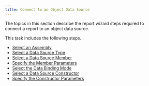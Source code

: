 ```yaml
---
title: Connect to an Object Data Source
---
```

The topics in this section describe the report wizard steps required to connect a report to an object data source.

This task includes the following steps.
* [Select an Assembly](../../../../../../interface-elements-for-desktop/articles/report-designer/report-designer-for-winforms/report-wizard/data-bound-report/connect-to-an-object-data-source/select-an-assembly.md)
* [Select a Data Source Type](../../../../../../interface-elements-for-desktop/articles/report-designer/report-designer-for-winforms/report-wizard/data-bound-report/connect-to-an-object-data-source/select-a-data-source-type.md)
* [Select a Data Source Member](../../../../../../interface-elements-for-desktop/articles/report-designer/report-designer-for-winforms/report-wizard/data-bound-report/connect-to-an-object-data-source/select-a-data-source-member.md)
* [Specify the Member Parameters](../../../../../../interface-elements-for-desktop/articles/report-designer/report-designer-for-winforms/report-wizard/data-bound-report/connect-to-an-object-data-source/specify-the-member-parameters.md)
* [Select the Data Binding Mode](../../../../../../interface-elements-for-desktop/articles/report-designer/report-designer-for-winforms/report-wizard/data-bound-report/connect-to-an-object-data-source/select-the-data-binding-mode.md)
* [Select a Data Source Constructor](../../../../../../interface-elements-for-desktop/articles/report-designer/report-designer-for-winforms/report-wizard/data-bound-report/connect-to-an-object-data-source/select-a-data-source-constructor.md)
* [Specify the Constructor Parameters](../../../../../../interface-elements-for-desktop/articles/report-designer/report-designer-for-winforms/report-wizard/data-bound-report/connect-to-an-object-data-source/specify-the-constructor-parameters.md)